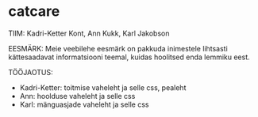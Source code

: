 # catcare
TIIM:
Kadri-Ketter Kont, Ann Kukk, Karl Jakobson

EESMÄRK:
Meie veebilehe eesmärk on pakkuda inimestele lihtsasti kättesaadavat informatsiooni teemal, kuidas hoolitsed enda lemmiku eest.

TÖÖJAOTUS:
- Kadri-Ketter: toitmise vaheleht ja selle css, pealeht
- Ann: hoolduse vaheleht ja selle css
- Karl: mänguasjade vaheleht ja selle css
